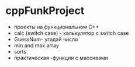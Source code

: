 # cppFunkProject
- проекты на функциональном C++
- calc (switch case) - калькулятор с switch case
- GuessNum- угадай число
- min and max array
- sorts
- практическая
-функции с массивами

